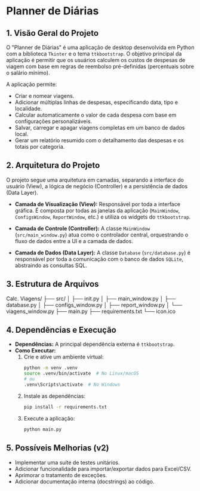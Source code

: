# Planner de Diárias

## 1. Visão Geral do Projeto

O "Planner de Diárias" é uma aplicação de desktop desenvolvida em Python com a biblioteca `Tkinter` e o tema `ttkbootstrap`. O objetivo principal da aplicação é permitir que os usuários calculem os custos de despesas de viagem com base em regras de reembolso pré-definidas (percentuais sobre o salário mínimo).

A aplicação permite:
- Criar e nomear viagens.
- Adicionar múltiplas linhas de despesas, especificando data, tipo e localidade.
- Calcular automaticamente o valor de cada despesa com base em configurações personalizáveis.
- Salvar, carregar e apagar viagens completas em um banco de dados local.
- Gerar um relatório resumido com o detalhamento das despesas e os totais por categoria.

## 2. Arquitetura do Projeto

O projeto segue uma arquitetura em camadas, separando a interface do usuário (View), a lógica de negócio (Controller) e a persistência de dados (Data Layer).

- **Camada de Visualização (View):** Responsável por toda a interface gráfica. É composta por todas as janelas da aplicação (`MainWindow`, `ConfigsWindow`, `ReportWindow`, etc.) e utiliza os widgets do `ttkbootstrap`.

- **Camada de Controle (Controller):** A classe `MainWindow` (`src/main_window.py`) atua como o controlador central, orquestrando o fluxo de dados entre a UI e a camada de dados.

- **Camada de Dados (Data Layer):** A classe `Database` (`src/database.py`) é responsável por toda a comunicação com o banco de dados `SQLite`, abstraindo as consultas SQL.

## 3. Estrutura de Arquivos
Calc. Viagens/
├── src/
│ ├── init.py
│ ├── main_window.py
│ ├── database.py
│ ├── configs_window.py
│ ├── report_window.py
│ └── viagens_window.py
├── main.py
├── requirements.txt
└── icon.ico


## 4. Dependências e Execução

- **Dependências:** A principal dependência externa é `ttkbootstrap`.
- **Como Executar:**
    1.  Crie e ative um ambiente virtual:
        ```bash
        python -m venv .venv
        source .venv/bin/activate  # No Linux/macOS
        # ou
        .venv\Scripts\activate  # No Windows
        ```
    2.  Instale as dependências:
        ```bash
        pip install -r requirements.txt
        ```
    3.  Execute a aplicação:
        ```bash
        python main.py
        ```

## 5. Possíveis Melhorias (v2)

- Implementar uma suíte de testes unitários.
- Adicionar funcionalidade para importar/exportar dados para Excel/CSV.
- Aprimorar o tratamento de exceções.
- Adicionar documentação interna (docstrings) ao código.
